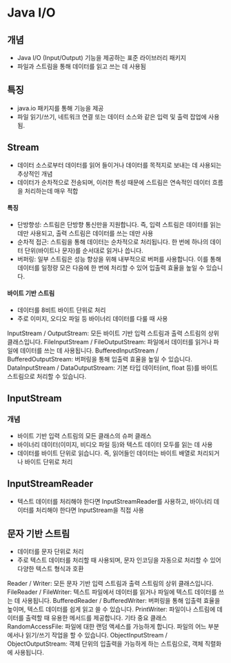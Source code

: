# Java I/O

## 개념
- Java I/O (Input/Output) 기능을 제공하는 표준 라이브러리 패키지
- 파일과 스트림을 통해 데이터를 읽고 쓰는 데 사용됨


## 특징 
- java.io 패키지를 통해 기능을 제공
- 파일 읽기/쓰기, 네트워크 연결 또는 데이터 소스와 같은 입력 및 출력 잡업에 사용됨.


## Stream

- 데이터 소스로부터 데이터를 읽어 들이거나 데이터를 목적지로 보내는 데 사용되는 추상적인 개념
- 데이터가 순차적으로 전송되며, 이러한 특성 때문에 스트림은 연속적인 데이터 흐름을 처리하는데 매우 적합

#### 특징 
- 단방향성: 스트림은 단방향 통신만을 지원합니다. 즉, 입력 스트림은 데이터를 읽는 데만 사용되고, 출력 스트림은 데이터를 쓰는 데만 사용
- 순차적 접근: 스트림을 통해 데이터는 순차적으로 처리됩니다. 한 번에 하나의 데이터 단위(바이트나 문자)를 순서대로 읽거나 씁니다.
- 버퍼링: 일부 스트림은 성능 향상을 위해 내부적으로 버퍼를 사용합니다. 이를 통해 데이터를 일정량 모은 다음에 한 번에 처리할 수 있어 입출력 효율을 높일 수 있습니다.

#### 바이트 기반 스트림
- 데이터를 8비트 바이트 단위로 처리
- 주로 이미지, 오디오 파일 등 바이너리 데이터를 다룰 때 사용

InputStream / OutputStream: 모든 바이트 기반 입력 스트림과 출력 스트림의 상위 클래스입니다.
FileInputStream / FileOutputStream: 파일에서 데이터를 읽거나 파일에 데이터를 쓰는 데 사용됩니다.
BufferedInputStream / BufferedOutputStream: 버퍼링을 통해 입출력 효율을 높일 수 있습니다.
DataInputStream / DataOutputStream: 기본 타입 데이터(int, float 등)를 바이트 스트림으로 처리할 수 있습니다.

## InputStream

### 개념
- 바이트 기반 입력 스트림의 모든 클래스의 슈퍼 클래스
- 바이너리 데이터(이미지, 비디오 파일 등)와 텍스트 데이터 모두를 읽는 데 사용
- 데이터를 바이트 단위로 읽습니다. 즉, 읽어들인 데이터는 바이트 배열로 처리되거나 바이트 단위로 처리

## InputStreamReader
- 텍스트 데이터를 처리해야 한다면 InputStreamReader를 사용하고, 바이너리 데이터를 처리해야 한다면 InputStream을 직접 사용

## 문자 기반 스트림
- 데이터를 문자 단위로 처리
- 주로 텍스트 데이터를 처리할 때 사용되며, 문자 인코딩을 자동으로 처리할 수 있어 다양한 텍스트 형식과 호환

Reader / Writer: 모든 문자 기반 입력 스트림과 출력 스트림의 상위 클래스입니다.
FileReader / FileWriter: 텍스트 파일에서 데이터를 읽거나 파일에 텍스트 데이터를 쓰는 데 사용됩니다.
BufferedReader / BufferedWriter: 버퍼링을 통해 입출력 효율을 높이며, 텍스트 데이터를 쉽게 읽고 쓸 수 있습니다.
PrintWriter: 파일이나 스트림에 데이터를 출력할 때 유용한 메서드를 제공합니다.
기타 중요 클래스
RandomAccessFile: 파일에 대한 랜덤 액세스를 가능하게 합니다. 파일의 어느 부분에서나 읽기/쓰기 작업을 할 수 있습니다.
ObjectInputStream / ObjectOutputStream: 객체 단위의 입출력을 가능하게 하는 스트림으로, 객체 직렬화에 사용됩니다.

